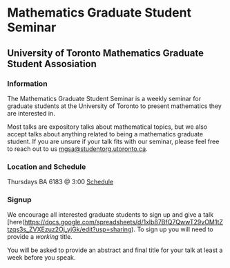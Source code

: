 # Mathematics Graduate Student Seminar
## University of Toronto Mathematics Graduate Student Assosiation

### Information
The Mathematics Graduate Student Seminar is a weekly seminar for graduate students at the University of Toronto to present mathematics they are interested in. 

Most talks are expository talks about mathematical topics, but we also accept talks about anything related to being a mathematics graduate student. If you are unsure if your talk fits with our seminar, please feel free to reach out to us [mgsa@studentorg.utoronto.ca](mgsa@studentorg.utoronto.ca).

### Location and Schedule
Thursdays BA 6183 @ 3:00
[Schedule](https://docs.google.com/spreadsheets/d/1xlb87BfQ7QwwT29vOM1tZtzqs3s_ZVXEzuz2Oj_yjGk/edit?usp=sharing)

### Signup
We encourage all interested graduate students to sign up and give a talk [here(https://docs.google.com/spreadsheets/d/1xlb87BfQ7QwwT29vOM1tZtzqs3s_ZVXEzuz2Oj_yjGk/edit?usp=sharing). To sign up you will need to provide a *working* title. 

You will be asked to provide an abstract and final title for your talk at least a week before you speak. 
